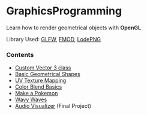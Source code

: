 # GraphicsProgramming
Learn how to render geometrical objects with **OpenGL**

Library Used: [GLFW](http://www.glfw.org/), [FMOD](https://www.fmod.com/), [LodePNG](http://lodev.org/lodepng/)

### Contents
* [Custom Vector 3 class](https://github.com/FattyMieo/GraphicsProgramming/tree/CustomVector3)
* [Basic Geometrical Shapes](https://github.com/FattyMieo/GraphicsProgramming/tree/BasicGeometricalShapes)
* [UV Texture Mapping](https://github.com/FattyMieo/GraphicsProgramming/tree/TextureUVMapping)
* [Color Blend Basics](https://github.com/FattyMieo/GraphicsProgramming/tree/ColorBlending)
* [Make a Pokemon](https://github.com/FattyMieo/GraphicsProgramming/tree/Pokemon)
* [Wavy Waves](https://github.com/FattyMieo/GraphicsProgramming/tree/Plane_Wave)
* [Audio Visualizer](https://github.com/FattyMieo/GraphicsProgramming/tree/Sample_Audio_Visualizer) (Final Project)

